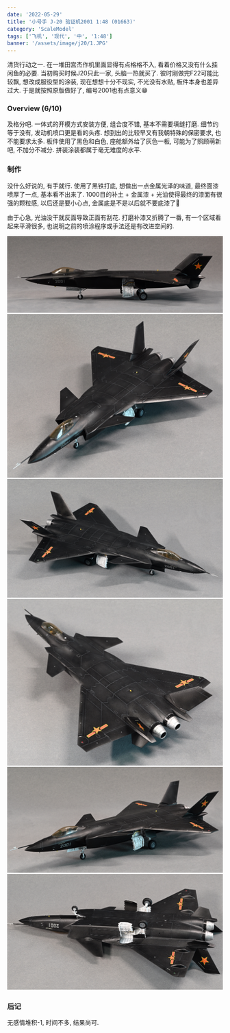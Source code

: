 ```yaml
---
date: '2022-05-29'
title: '小号手 J-20 验证机2001 1:48 (01663)'
category: 'ScaleModel'
tags: ['飞机', '现代', '中', '1:48']
banner: '/assets/image/j20/1.JPG'
---
```


清货行动之一. 在一堆田宫杰作机里面显得有点格格不入, 看着价格又没有什么挂闲鱼的必要. 当初购买时候J20只此一家, 头脑一热就买了. 彼时刚做完F22可能比较飘, 想改成服役型的涂装, 现在想想十分不现实, 不光没有水贴, 板件本身也差异过大. 于是就按照原版做好了, 编号2001也有点意义😁

### Overview (6/10)

及格分吧. 一体式的开模方式安装方便, 组合度不错, 基本不需要填缝打磨. 细节约等于没有, 发动机喷口更是看的头疼. 想到出的比较早又有我朝特殊的保密要求, 也不能要求太多. 板件使用了黑色和白色, 座舱额外给了灰色一板, 可能为了照顾萌新吧, 不加分不减分. 拼装涂装都属于毫无难度的水平.

### 制作

没什么好说的, 有手就行. 使用了黑铁打底, 想做出一点金属光泽的味道, 最终面漆喷厚了一点, 基本看不出来了. 1000目的补土 + 金属漆 + 光油使得最终的漆面有很强的颗粒感, 以后还是要小心点, 金属底是不是以后就不要底漆了🤔

由于心急, 光油没干就反面导致正面有刮花. 打磨补漆又折腾了一番, 有一个区域看起来平滑很多, 也说明之前的喷涂程序或手法还是有改进空间的.

![box](/assets/image/j20/1.JPG)
![box](/assets/image/j20/2.JPG)
![box](/assets/image/j20/3.JPG)
![box](/assets/image/j20/4.JPG)
![box](/assets/image/j20/5.JPG)
![box](/assets/image/j20/6.JPG)

### 后记

无感情堆积-1, 时间不多, 结果尚可.